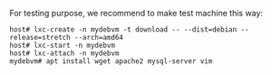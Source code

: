 For testing purpose, we recommend to make test machine this way:

```
host# lxc-create -n mydebvm -t download -- --dist=debian --release=stretch --arch=amd64
host# lxc-start -n mydebvm
host# lxc-attach -n mydebvm
mydebvm# apt install wget apache2 mysql-server vim
```
